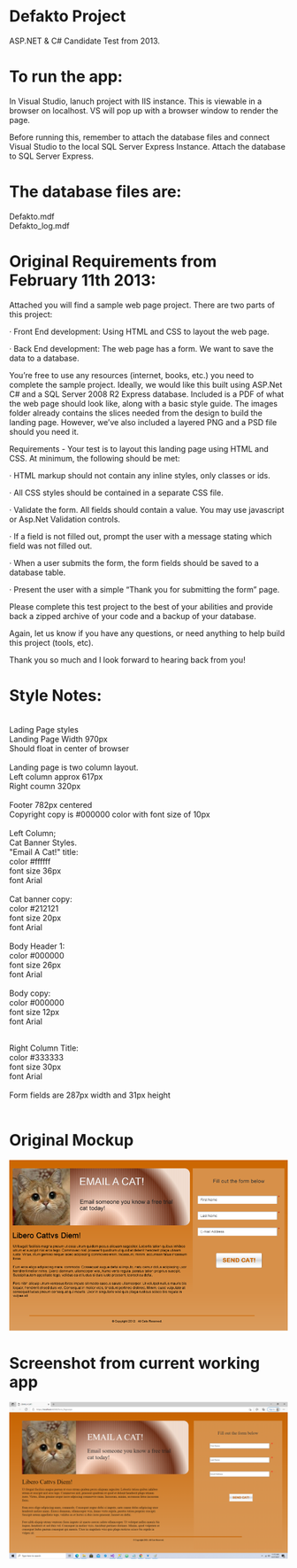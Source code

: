 # Defakto Project

ASP.NET & C# Candidate Test from 2013. 

# To run the app:
In Visual Studio, lanuch project with IIS instance. This is viewable in a browser on localhost.
VS will pop up with a browser window to render the page.

Before running this, remember to attach the database files and connect Visual Studio to the local SQL Server Express Instance. 
Attach the database to SQL Server Express. 

# The database files are: </br>
 Defakto.mdf </br>
 Defakto_log.mdf
</br>
# Original Requirements from February 11th 2013:

Attached you will find a sample web page project. There are two parts of this project:

·             Front End development: Using HTML and CSS to layout the web page.

·             Back End development: The web page has a form.  We want to save the data to a database.

You’re free to use any resources (internet, books, etc.) you need to complete the sample project. Ideally, we would like this built using ASP.Net C# and a SQL Server 2008 R2 Express database. 
Included is a PDF of what the web page should look like, along with a basic style guide. The images folder already contains the slices needed from the design to build the landing page. 
However, we’ve also included a layered PNG and a PSD file should you need it.

Requirements - Your test is to layout this landing page using HTML and CSS. At minimum, the following should be met:

·         HTML markup should not contain any inline styles, only classes or ids.

·         All CSS styles should be contained in a separate CSS file.

·         Validate the form.  All fields should contain a value. You may use javascript or Asp.Net Validation controls.

·         If a field is not filled out, prompt the user with a message stating which field was not filled out.

·         When a user submits the form, the form fields should be saved to a database table.

·         Present the user with a simple “Thank you for submitting the form” page.

Please complete this test project to the best of your abilities and provide back a zipped archive of your code and a backup of your database.

Again, let us know if you have any questions, or need anything to help build this project (tools, etc).

Thank you so much and I look forward to hearing back from you!

# Style Notes:
</br>
Lading Page styles
</br>
Landing Page Width 970px </br>
Should float in center of browser </br>
</br>
Landing page is two column layout. </br>
Left column approx 617px </br>
Right coumn 320px </br>
</br>
Footer 782px centered </br>
Copyright copy is #000000 color with font size of 10px </br>
</br>
Left Column; </br>
Cat Banner Styles. </br>
"Email A Cat!" title: </br>
	color #ffffff </br>
	font size 36px </br>
	font Arial </br>
</br>
Cat banner copy: </br>
	color #212121 </br>
	font size 20px </br>
	font Arial </br>
</br>
Body Header 1: </br>
	color #000000 </br>
	font size 26px </br>
	font Arial </br>
</br>
Body copy: </br>
	color #000000 </br>
	font size 12px </br>
	font Arial </br>
</br>

Right Column Title: </br>
	color #333333 </br>
	font size 30px </br>
	font Arial </br>
</br>
Form fields are 287px width and 31px height </br>
</br>
# Original Mockup
![Screenshot](https://github.com/Mattnosekai/Defakto_Project/blob/main/Mockup.png)

# Screenshot from current working app
![Screenshot](https://github.com/Mattnosekai/Defakto_Project/blob/main/Screenshot2.png)
